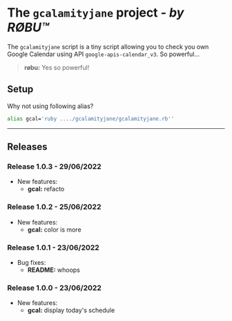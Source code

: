# The `gcalamityjane` project *- by R&Oslash;BU&trade;*

The `gcalamityjane` script is a tiny script allowing you to check you own Google Calendar using API `google-apis-calendar_v3`. So powerful...
>**r&oslash;bu:** Yes so powerful!

## Setup

Why not using following alias?

```bash
alias gcal='ruby ..../gcalamityjane/gcalamityjane.rb''
```

***

## Releases

### Release 1.0.3 - 29/06/2022

* New features:
  * **gcal:** refacto

### Release 1.0.2 - 25/06/2022

* New features:
  * **gcal:** color is more

### Release 1.0.1 - 23/06/2022

* Bug fixes:
  * **README:** whoops

### Release 1.0.0 - 23/06/2022

* New features:
  * **gcal:** display today's schedule
